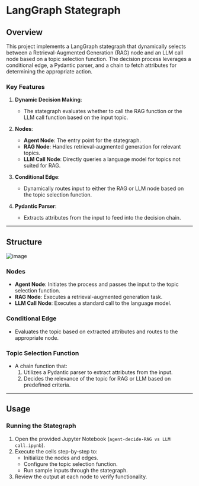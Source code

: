 # LangGraph Stategraph

## Overview
This project implements a LangGraph stategraph that dynamically selects between a Retrieval-Augmented Generation (RAG) node and an LLM call node based on a topic selection function. The decision process leverages a conditional edge, a Pydantic parser, and a chain to fetch attributes for determining the appropriate action.

### Key Features
1. **Dynamic Decision Making**:
   - The stategraph evaluates whether to call the RAG function or the LLM call function based on the input topic.

2. **Nodes**:
   - **Agent Node**: The entry point for the stategraph.
   - **RAG Node**: Handles retrieval-augmented generation for relevant topics.
   - **LLM Call Node**: Directly queries a language model for topics not suited for RAG.

3. **Conditional Edge**:
   - Dynamically routes input to either the RAG or LLM node based on the topic selection function.

4. **Pydantic Parser**:
   - Extracts attributes from the input to feed into the decision chain.

---

## Structure
![image](https://github.com/user-attachments/assets/ef5be0fa-e456-4bdc-bcb7-ba739a96c217)

### Nodes
- **Agent Node**: Initiates the process and passes the input to the topic selection function.
- **RAG Node**: Executes a retrieval-augmented generation task.
- **LLM Call Node**: Executes a standard call to the language model.

### Conditional Edge
- Evaluates the topic based on extracted attributes and routes to the appropriate node.

### Topic Selection Function
- A chain function that:
  1. Utilizes a Pydantic parser to extract attributes from the input.
  2. Decides the relevance of the topic for RAG or LLM based on predefined criteria.

---

## Usage
### Running the Stategraph
1. Open the provided Jupyter Notebook (`agent-decide-RAG vs LLM call.ipynb`).
2. Execute the cells step-by-step to:
   - Initialize the nodes and edges.
   - Configure the topic selection function.
   - Run sample inputs through the stategraph.
3. Review the output at each node to verify functionality.




